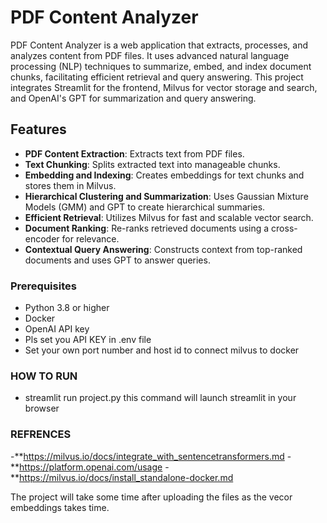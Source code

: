 # PDF Content Analyzer

PDF Content Analyzer is a web application that extracts, processes, and analyzes content from PDF files. It uses advanced natural language processing (NLP) techniques to summarize, embed, and index document chunks, facilitating efficient retrieval and query answering. This project integrates Streamlit for the frontend, Milvus for vector storage and search, and OpenAI's GPT for summarization and query answering.

## Features

- **PDF Content Extraction**: Extracts text from PDF files.
- **Text Chunking**: Splits extracted text into manageable chunks.
- **Embedding and Indexing**: Creates embeddings for text chunks and stores them in Milvus.
- **Hierarchical Clustering and Summarization**: Uses Gaussian Mixture Models (GMM) and GPT to create hierarchical summaries.
- **Efficient Retrieval**: Utilizes Milvus for fast and scalable vector search.
- **Document Ranking**: Re-ranks retrieved documents using a cross-encoder for relevance.
- **Contextual Query Answering**: Constructs context from top-ranked documents and uses GPT to answer queries.


### Prerequisites

- Python 3.8 or higher
- Docker
- OpenAI API key
- Pls set you API KEY in .env file
- Set your own port number and host id to connect milvus to docker

### HOW TO RUN
- streamlit run project.py
this command will launch streamlit in your browser


### REFRENCES
-**https://milvus.io/docs/integrate_with_sentencetransformers.md
-**https://platform.openai.com/usage
-**https://milvus.io/docs/install_standalone-docker.md

The project will take some time after uploading the files as the vecor embeddings takes time.

